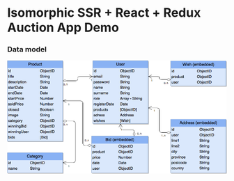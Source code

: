 # Isomorphic SSR + React + Redux Auction App Demo

### Data model

![](docs/images/auction-model.png)